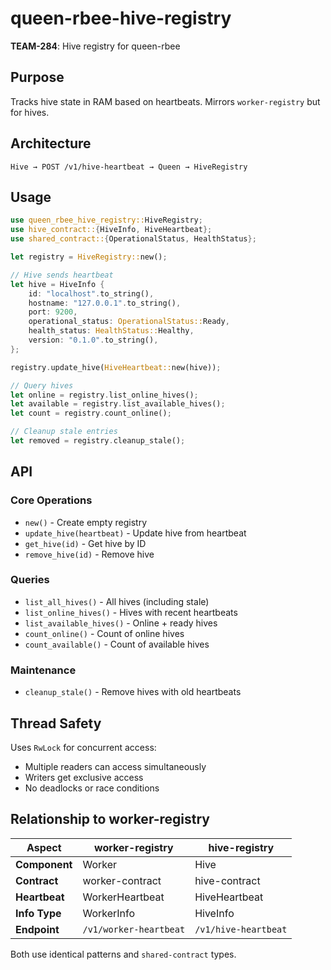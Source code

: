 # queen-rbee-hive-registry

**TEAM-284**: Hive registry for queen-rbee

## Purpose

Tracks hive state in RAM based on heartbeats. Mirrors `worker-registry` but for hives.

## Architecture

```text
Hive → POST /v1/hive-heartbeat → Queen → HiveRegistry
```

## Usage

```rust
use queen_rbee_hive_registry::HiveRegistry;
use hive_contract::{HiveInfo, HiveHeartbeat};
use shared_contract::{OperationalStatus, HealthStatus};

let registry = HiveRegistry::new();

// Hive sends heartbeat
let hive = HiveInfo {
    id: "localhost".to_string(),
    hostname: "127.0.0.1".to_string(),
    port: 9200,
    operational_status: OperationalStatus::Ready,
    health_status: HealthStatus::Healthy,
    version: "0.1.0".to_string(),
};

registry.update_hive(HiveHeartbeat::new(hive));

// Query hives
let online = registry.list_online_hives();
let available = registry.list_available_hives();
let count = registry.count_online();

// Cleanup stale entries
let removed = registry.cleanup_stale();
```

## API

### Core Operations
- `new()` - Create empty registry
- `update_hive(heartbeat)` - Update hive from heartbeat
- `get_hive(id)` - Get hive by ID
- `remove_hive(id)` - Remove hive

### Queries
- `list_all_hives()` - All hives (including stale)
- `list_online_hives()` - Hives with recent heartbeats
- `list_available_hives()` - Online + ready hives
- `count_online()` - Count of online hives
- `count_available()` - Count of available hives

### Maintenance
- `cleanup_stale()` - Remove hives with old heartbeats

## Thread Safety

Uses `RwLock` for concurrent access:
- Multiple readers can access simultaneously
- Writers get exclusive access
- No deadlocks or race conditions

## Relationship to worker-registry

| Aspect | worker-registry | hive-registry |
|--------|----------------|---------------|
| **Component** | Worker | Hive |
| **Contract** | worker-contract | hive-contract |
| **Heartbeat** | WorkerHeartbeat | HiveHeartbeat |
| **Info Type** | WorkerInfo | HiveInfo |
| **Endpoint** | `/v1/worker-heartbeat` | `/v1/hive-heartbeat` |

Both use identical patterns and `shared-contract` types.
